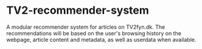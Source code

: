 # TV2-recommender-system
A modular recommender system for articles on TV2fyn.dk. The recommendations will be based on the user's browsing history on the webpage, article content and metadata, as well as userdata when available.
